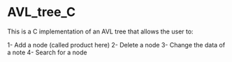 # AVL_tree_C

This is a C implementation of an AVL tree that allows the user to:

1- Add a node (called product here)
2- Delete a node
3- Change the data of a note
4- Search for a node

